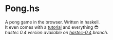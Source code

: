 # Pong.hs
A pong game in the browser. Written in haskell.  
It even comes with a [tutorial](http://ifeanyi.co/posts/client-side-haskell/) and everything :sunglasses:  
*hastec 0.4 version available on [hastec-0.4](https://github.com/iffyio/pong.hs/tree/hastec-0.4) branch.*
